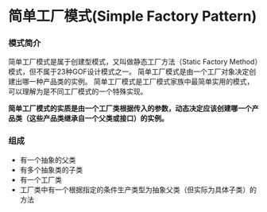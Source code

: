 # 简单工厂模式(Simple Factory Pattern)

### 模式简介

简单工厂模式是属于创建型模式，又叫做静态工厂方法（Static Factory Method）模式，但不属于23种GOF设计模式之一。
简单工厂模式是由一个工厂对象决定创建出哪一种产品类的实例。
简单工厂模式是工厂模式家族中最简单实用的模式，可以理解为是不同工厂模式的一个特殊实现。

**简单工厂模式的实质是由一个工厂类根据传入的参数，动态决定应该创建哪一个产品类（这些产品类继承自一个父类或接口）的实例。**

### 组成

- 有一个抽象的父类
- 有多个抽象类的子类
- 有一个工厂类
- 工厂类中有一个根据指定的条件生产类型为抽象父类（但实际为具体子类）的方法